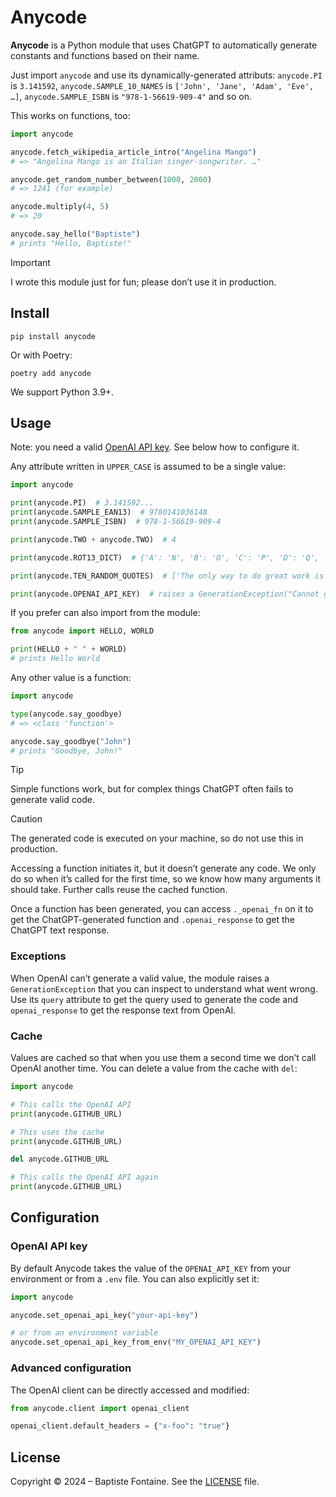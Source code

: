 # Anycode

**Anycode** is a Python module that uses ChatGPT to automatically generate constants and functions based on their name.

Just import `anycode` and use its dynamically-generated attributs: `anycode.PI` is `3.141592`,
`anycode.SAMPLE_10_NAMES` is `['John', 'Jane', 'Adam', 'Eve', …]`, `anycode.SAMPLE_ISBN` is `"978-1-56619-909-4"` and
so on.

This works on functions, too:

```python
import anycode

anycode.fetch_wikipedia_article_intro("Angelina Mango")
# => "Angelina Mango is an Italian singer-songwriter. …"

anycode.get_random_number_between(1000, 2000)
# => 1241 (for example)

anycode.multiply(4, 5)
# => 20

anycode.say_hello("Baptiste")
# prints "Hello, Baptiste!"
```

> [!IMPORTANT]
> I wrote this module just for fun; please don’t use it in production.

## Install

    pip install anycode

Or with Poetry:

    poetry add anycode

We support Python 3.9+.

## Usage

Note: you need a valid [OpenAI API key](https://platform.openai.com/api-keys). See below how to configure it.

Any attribute written in `UPPER_CASE` is assumed to be a single value:

```python
import anycode

print(anycode.PI)  # 3.141592...
print(anycode.SAMPLE_EAN13)  # 9780141036148
print(anycode.SAMPLE_ISBN)  # 978-1-56619-909-4

print(anycode.TWO + anycode.TWO)  # 4

print(anycode.ROT13_DICT)  # {'A': 'N', 'B': 'O', 'C': 'P', 'D': 'Q', 'E': 'R', ...}

print(anycode.TEN_RANDOM_QUOTES)  # ['The only way to do great work is to love what you do. - Steve Jobs', ...]

print(anycode.OPENAI_API_KEY)  # raises a GenerationException("Cannot generate code for 'OPENAI_API_KEY'")
```

If you prefer can also import from the module:

```python
from anycode import HELLO, WORLD

print(HELLO + " " + WORLD)
# prints Hello World
```

Any other value is a function:

```python
import anycode

type(anycode.say_goodbye)
# => <class 'function'>

anycode.say_goodbye("John")
# prints "Goodbye, John!"
```

> [!TIP]
> Simple functions work, but for complex things ChatGPT often fails to generate valid code.

> [!CAUTION]
> The generated code is executed on your machine, so do not use this in production.

Accessing a function initiates it, but it doesn’t generate any code. We only do so when it’s called for the first time,
so we know how many arguments it should take. Further calls reuse the cached function.

Once a function has been generated, you can access `._openai_fn` on it to get the ChatGPT-generated function
and `.openai_response` to get the ChatGPT text response.

### Exceptions

When OpenAI can’t generate a valid value, the module raises a `GenerationException` that you can inspect to
understand what went wrong.
Use its `query` attribute to get the query used to generate the code and `openai_response` to get the response text from
OpenAI.

### Cache

Values are cached so that when you use them a second time we don’t call OpenAI another time.
You can delete a value from the cache with `del`:

```python
import anycode

# This calls the OpenAI API
print(anycode.GITHUB_URL)

# This uses the cache
print(anycode.GITHUB_URL)

del anycode.GITHUB_URL

# This calls the OpenAI API again
print(anycode.GITHUB_URL)
```

## Configuration

### OpenAI API key

By default Anycode takes the value of the `OPENAI_API_KEY` from your environment or from a `.env` file.
You can also explicitly set it:

```python
import anycode

anycode.set_openai_api_key("your-api-key")

# or from an environment variable
anycode.set_openai_api_key_from_env("MY_OPENAI_API_KEY")
```

### Advanced configuration

The OpenAI client can be directly accessed and modified:

```python
from anycode.client import openai_client

openai_client.default_headers = {"x-foo": "true"}
```

## License

Copyright © 2024 – Baptiste Fontaine. See the [LICENSE](./LICENSE) file.
